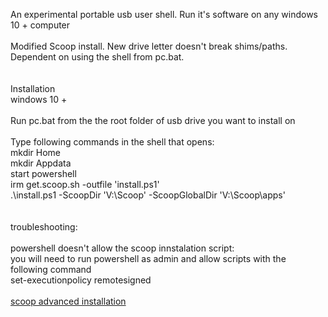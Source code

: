An experimental portable usb user shell. Run it's software on any windows 10 + computer<br>
<br>
Modified Scoop install. New drive letter doesn't break shims/paths.<br>
Dependent on using the shell from pc.bat.<br>
<br>
<br>
Installation<br>
windows 10 +<br>
<br>
Run pc.bat from the the root folder of usb drive you want to install on<br>
<br>
Type following commands in the shell that opens:<br>
mkdir Home<br>
mkdir Appdata<br>
start powershell<br>
irm get.scoop.sh -outfile 'install.ps1'<br>
.\install.ps1 -ScoopDir 'V:\Scoop' -ScoopGlobalDir 'V:\Scoop\apps'<br>
<br>
<br>
troubleshooting:<br>
<br>
powershell doesn't allow the scoop innstalation script:<br>
you will need to run powershell as admin and allow scripts with the following command<br>
set-executionpolicy remotesigned<br>
<br>
[scoop advanced installation](https://github.com/ScoopInstaller/Install)

